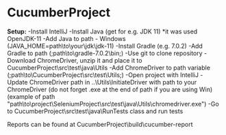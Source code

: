 # CucumberProject

**Setup:**
-Install IntelliJ
-Install Java (get for e.g. JDK 11) *it was used OpenJDK-11 
-Add Java to path - Windows (JAVA_HOME=path\to\your\jdk\jdk-11)
-Install Gradle (e.g. 7.0.2)
-Add Gradle to path (;path\to\gradle-7.0.2\bin;)
-Use git to clone repository
-Download ChromeDriver, unzip it and place it to CucumberProject\src\test\java\Utils
-Add ChromeDriver to path variable (;path\to\CucumberProject\src\test\Utils;) 
-Open project with IntelliJ 
-Update ChromeDriver path in ..\Utils\InitiateDriver with path to your ChromeDriver (do not forget .exe at the end of path if you are using Win)
 (example of path "path\to\project\\SeleniumProject\\src\\test\\java\\Utils\\chromedriver.exe")
-Go to CucumberProject\src\test\java\RunTests class and run tests

Reports can be found at CucumberProject\build\cucumber-report
